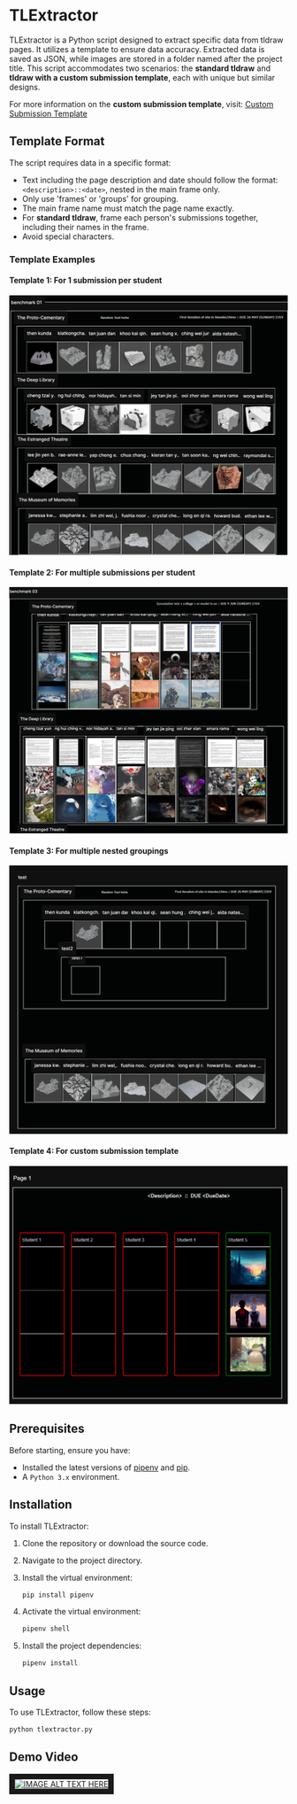 # TLExtractor

TLExtractor is a Python script designed to extract specific data from tldraw pages. It utilizes a template to ensure data accuracy. Extracted data is saved as JSON, while images are stored in a folder named after the project title. This script accommodates two scenarios: the **standard tldraw** and **tldraw with a custom submission template**, each with unique but similar designs.

For more information on the **custom submission template**, visit:
[Custom Submission Template](https://github.com/LamJingJie/tldraw/tree/dynamic_submission_template/templates/vite)

## Template Format

The script requires data in a specific format:

- Text including the page description and date should follow the format: `<description>::<date>`, nested in the main frame only.
- Only use 'frames' or 'groups' for grouping.
- The main frame name must match the page name exactly.
- For **standard tldraw**, frame each person's submissions together, including their names in the frame.
- Avoid special characters.

### Template Examples

#### Template 1: For 1 submission per student

![Template Format 1](./img/template_format1.png)

#### Template 2: For multiple submissions per student

![Template Format 2](/img/template_format2.png)

#### Template 3: For multiple nested groupings

![Template Format 3](/img/template_format3.png)

#### Template 4: For custom submission template

![Template Format 4](/img/template_format4.png)

## Prerequisites

Before starting, ensure you have:

- Installed the latest versions of [pipenv](https://pipenv.pypa.io/en/latest/) and [pip](https://pypi.org/project/pip/#history).
- A `Python 3.x` environment.

## Installation

To install TLExtractor:

1. Clone the repository or download the source code.
2. Navigate to the project directory.
3. Install the virtual environment:

   ```bash
   pip install pipenv
    ```

4. Activate the virtual environment:

    ```bash
    pipenv shell
    ```

5. Install the project dependencies:

    ```bash
    pipenv install
    ```

## Usage

To use TLExtractor, follow these steps:

```bash
python tlextractor.py
```

## Demo Video

<a href="https://github.com/LamJingJie/tlextractor/assets/58838335/8ea12541-120f-4b0e-8577-770f6d90232a" target="_blank"><img src="https://github.com/LamJingJie/tlextractor/assets/58838335/8ea12541-120f-4b0e-8577-770f6d90232a"
alt="IMAGE ALT TEXT HERE" width="240" height="180" border="10" /></a>
